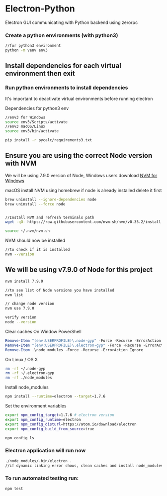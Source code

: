 # Electron-Python
Electron GUI communicating with Python backend using zerorpc

### Create a python environments (with python3)
```bash
//for python3 environment
python -m venv env3
```

## Install dependencies for each virtual environment then exit
### Run python environments to install dependencies
It's important to deactivate virtual environments before running electron

Dependencies for python3 env
```bash
//env3 for Windows
source env3/Scripts/activate
//env3 macOS/Linux
source env3/bin/activate

pip install -r pycalc/requirements3.txt
```

## Ensure you are using the correct Node version with NVM
We will be using 7.9.0 version of Node,
Windows users download [NVM for Windows](https://github.com/coreybutler/nvm-windows/releases)

macOS install NVM using homebrew
if node is already installed delete it first
```bash
brew uninstall --ignore-dependencies node 
brew uninstall --force node


//Install NVM and refresh terminals path
wget -qO- https://raw.githubusercontent.com/nvm-sh/nvm/v0.35.2/install.sh | bash

source ~/.nvm/nvm.sh
```

NVM should now be installed
```bash
//to check if it is installed
nvm --version
```

## We will be using v7.9.0 of Node for this project
```bash 
nvm install 7.9.0

//to see list of Node versions you have installed
nvm list

// change node version
nvm use 7.9.0

verify version
node --version
```

Clear caches
On Window PowerShell
```powershell
Remove-Item "(env:USERPROFILE)\.node-gyp" -Force -Recurse -ErrorAction Ignore
Remove-Item "(env:USERPROFILE)\.electron-gyp" -Force -Recurse -ErrorAction Ignore
Remove-Item .\node_modules -Force -Recurse -ErrorAction Ignore
```

On Linux / OS X
```bash
rm -rf ~/.node-gyp
rm -rf ~/.electron-gyp
rm -rf ./node_modules
```

Install node_modules
```bash
npm install --runtime=electron --target=1.7.6
```

Set the environment variables
```bash
export npm_config_target=1.7.6 # electron version
export npm_config_runtime=electron
export npm_config_disturl=https://atom.io/download/electron
export npm_config_build_from_source=true

npm config ls
```

### Electron application will run now
```bash
./node_modules/.bin/electron .
//if dynamic linking error shows, clean caches and install node_modules again
```

### To run automated testing run:
```bash
npm test
```

